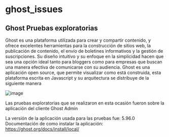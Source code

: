 # ghost_issues
## Ghost Pruebas exploratorias 
Ghost es una plataforma utilizada para crear y compartir contenido, y ofrece excelentes herramientas para la construcción de sitios web, la publicación de contenido, el envío de boletines informativos y la gestión de suscripciones. Su diseño intuitivo y su enfoque en la simplicidad hacen que sea una opción ideal tanto para bloggers como para empresas que buscan una manera efectiva de comunicarse con su audiencia.
Ghost es una aplicación open source, que permite visualizar como está construida, esta plataforma escrita en Javascript y su arquitectura se distribuye de la siguiente manera

![image](https://github.com/user-attachments/assets/419c439a-e712-4a33-a947-9ff0f2ccdd99)

Las pruebas exploratorias que se realizaron en esta ocasión fueron sobre la aplicación del cliente Ghost Admin

La versión de la aplicación usada para las pruebas fue: 5.96.0
Documentación de como instalar la aplicación: https://ghost.org/docs/install/local/
